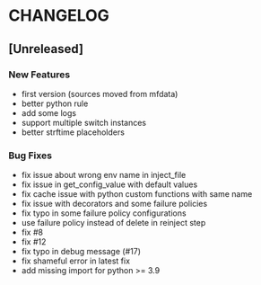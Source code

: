 # CHANGELOG

## [Unreleased]

### New Features

- first version (sources moved from mfdata)
- better python rule
- add some logs
- support multiple switch instances
- better strftime placeholders

### Bug Fixes

- fix issue about wrong env name in inject_file
- fix issue in get_config_value with default values
- fix cache issue with python custom functions with same name
- fix issue with decorators and some failure policies
- fix typo in some failure policy configurations
- use failure policy instead of delete in reinject step
- fix #8
- fix #12
- fix typo in debug message (#17)
- fix shameful error in latest fix
- add missing import for python >= 3.9


